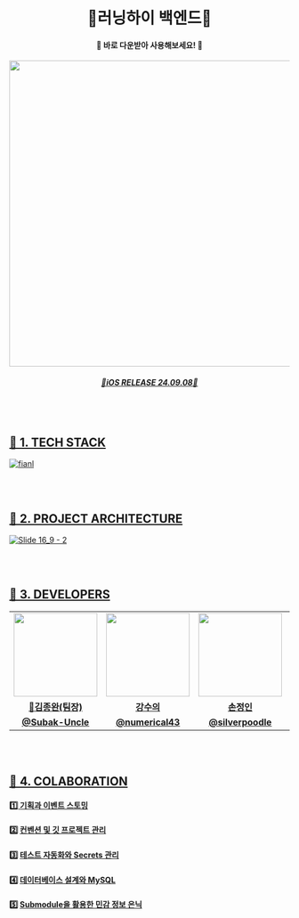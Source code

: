 <div align="center">

# 👟러닝하이 백엔드👟

#### 🔽 바로 다운받아 사용해보세요! 🔽
<td align="center"><a href="https://apps.apple.com/kr/app/%EB%9F%AC%EB%8B%9D%ED%95%98%EC%9D%B4/id6504293843"><img src="https://github.com/user-attachments/assets/faa6b69c-aeb2-4c02-ba58-761eba6c03ae" width="550px;" alt="">

##### 🍎iOS RELEASE 24.09.08🍎

</div>

<br/><br/>


## 👟 1. TECH STACK

![fianl](https://github.com/user-attachments/assets/d9bc2737-dad9-4124-b029-9717f229136e)



<br/><br/>


## 👟 2. PROJECT ARCHITECTURE

![Slide 16_9 - 2](https://github.com/user-attachments/assets/0d3b270d-0e0d-4348-b079-1f6fb1dab08e)





<br/><br/>






## 👟 3. DEVELOPERS

<table>
  <tr>
    <td align="center"><a href="https://github.com/Subak-Uncle"><img src="https://avatars.githubusercontent.com/Subak-Uncle" width="150px;" alt="">
    <td align="center"><a href="https://github.com/numerical43"><img src="https://avatars.githubusercontent.com/numerical43" width="150px;" alt="">
    <td align="center"><a href="https://github.com/silverpoodle"><img src="https://avatars.githubusercontent.com/silverpoodle" width="150px;" alt="">
    <td align="center"><a href="https://github.com/hodin030"><img src="https://avatars.githubusercontent.com/hodin030" width="150px;" alt="">
  </tr>
  <tr>
    <td align="center"><strong>🌟김종완(팀장)</strong></td>
    <td align="center"><strong>강수의</strong></td>
    <td align="center"><strong>손정인</strong></td>
    <td align="center"><strong>이효진</strong></td>
  </tr>
    <tr>
    <td align="center"><a href="https://github.com/Subak-Uncle"><b>@Subak-Uncle</b></td>
    <td align="center"><a href="https://github.com/numerical43"><b>@numerical43</b></td>
    <td align="center"><a href="https://github.com/silverpoodle"><b>@silverpoodle</b></td>
    <td align="center"><a href="https://github.com/hodin030"><b>@hodin030</b></td>
  </tr>
</table>




<br/><br/>


## 👟 4. COLABORATION

#### 1️⃣ [기획과 이벤트 스토밍](https://github.com/cca-ffodregamdi/running-hi-back-v2/wiki/%EA%B8%B0%ED%9A%8D%EA%B3%BC-%EC%9D%B4%EB%B2%A4%ED%8A%B8-%EC%8A%A4%ED%86%A0%EB%B0%8D)

#### 2️⃣ [컨벤션 및 깃 프로젝트 관리](https://github.com/cca-ffodregamdi/running-hi-back-v2/wiki/%EC%BB%A8%EB%B2%A4%EC%85%98-%EB%B0%8F-%EA%B9%83-%ED%94%84%EB%A1%9C%EC%A0%9D%ED%8A%B8-%EA%B4%80%EB%A6%AC)

#### 3️⃣ [테스트 자동화와 Secrets 관리](https://github.com/cca-ffodregamdi/running-hi-back-v2/wiki/%ED%85%8C%EC%8A%A4%ED%8A%B8-%EC%9E%90%EB%8F%99%ED%99%94%EC%99%80-Secrets-%EA%B4%80%EB%A6%AC)

#### 4️⃣ [데이터베이스 설계와 MySQL](https://github.com/cca-ffodregamdi/running-hi-back-v2/wiki/%EB%8D%B0%EC%9D%B4%ED%84%B0%EB%B2%A0%EC%9D%B4%EC%8A%A4-%EC%84%A4%EA%B3%84%EC%99%80-MySQL)

#### 5️⃣ [Submodule을 활용한 민감 정보 은닉](https://github.com/cca-ffodregamdi/running-hi-back-v2/wiki/5%EF%B8%8F⃣-Submodule을-활용한-민감-정보-은닉)

<br>
